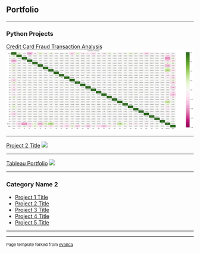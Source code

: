 ## Portfolio

---

### Python Projects 

[Credit Card Fraud Transaction Analysis](https://github.com/Debduti/Fraud-Data-Analysis)
<img src="images/Fraud%20Analysis1.png"/>

---
[Project 2 Title](/pdf/sample_presentation.pdf)
<img src="images/dummy_thumbnail.jpg?raw=true"/>

---
[Tableau Portfolio](https://public.tableau.com/profile/debduti.sengupta4243#!/)
<img src="images/dummy_thumbnail.jpg?raw=true"/>

---

### Category Name 2

- [Project 1 Title](http://example.com/)
- [Project 2 Title](http://example.com/)
- [Project 3 Title](http://example.com/)
- [Project 4 Title](http://example.com/)
- [Project 5 Title](http://example.com/)

---




---
<p style="font-size:11px">Page template forked from <a href="https://github.com/evanca/quick-portfolio">evanca</a></p>
<!-- Remove above link if you don't want to attibute -->
